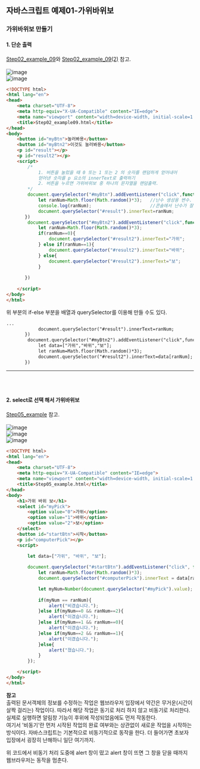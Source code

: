 ## 자바스크립트 예제01-가위바위보

### 가위바위보 만들기

#### 1. 단순 출력
[Step02_example_09](https://github.com/Sayh0/log_JAVASCRIPT/blob/main/Step02_example09.html)와 
[Step02_example_09(2)](https://github.com/Sayh0/log_JAVASCRIPT/blob/main/Step02_example09(2).html) 참고.<br><br>
![image](https://user-images.githubusercontent.com/96712990/178399518-098745ec-a94a-45c9-83c7-2659d8077670.png) <br>
![image](https://user-images.githubusercontent.com/96712990/178399560-ee0ca47b-aab4-44e1-ad8d-dc832d532686.png) <br>


```html
<!DOCTYPE html>
<html lang="en">
<head>
    <meta charset="UTF-8">
    <meta http-equiv="X-UA-Compatible" content="IE=edge">
    <meta name="viewport" content="width=device-width, initial-scale=1.0">
    <title>Step02_example09.html</title>
</head>
<body>
    <button id="myBtn">눌러봐용</button>
    <button id="myBtn2">이것도 눌러봐용</button>
    <p id="result"></p>
    <p id="result2"></p>
    <script>
        /*
            1. 버튼을 눌렀을 때 0 또는 1 또는 2 의 숫자를 랜덤하게 얻어내어
            얻어낸 숫자를 p 요소의 innerText로 출력하기
            2. 버튼을 누르면 가위바위보 중 하나의 문자열을 랜덤출력.
        */
        document.querySelector("#myBtn").addEventListener("click",function(){
            let ranNum=Math.floor(Math.random()*3);   //난수 생성용 변수.
            console.log(ranNum);                      //콘솔에서 난수가 잘 생성되었는지 확인용 로그.
            document.querySelector("#result").innerText=ranNum;
       })
        document.querySelector("#myBtn2").addEventListener("click",function(){
            let ranNum=Math.floor(Math.random()*3);
            if(ranNum==0){
                document.querySelector("#result2").innerText="가위";
            } else if(ranNum==1){
                document.querySelector("#result2").innerText="바위";
            } else{
                document.querySelector("#result2").innerText="보";
            }
            
       })
       
    </script>
</body>
</html>
```
위 부분의 if-else 부분을 배열과 querySelector를 이용해 만들 수도 있다.
```html
...
            document.querySelector("#result").innerText=ranNum;
       })
        document.querySelector("#myBtn2").addEventListener("click",function(){
            let data=["가위","바위","보"];
            let ranNum=Math.floor(Math.random()*3);
            document.querySelector("#result2").innerText=data[ranNum];
       })
```

---

<br>
<br>

#### 2. select로 선택 해서 가위바위보

[Step05_example](https://github.com/Sayh0/log_JAVASCRIPT/blob/main/Step05_example_Step02example11%EC%9D%98%20basic.html) 참고. <br><br>
![image](https://user-images.githubusercontent.com/96712990/178401054-cb075d86-0880-44b8-ad93-71761deec46f.png) <br>
![image](https://user-images.githubusercontent.com/96712990/178401120-e84c7b62-acc6-4fbc-a023-f1299914bc8d.png) <br>
![image](https://user-images.githubusercontent.com/96712990/178401156-8654b9ae-ce76-49e6-a38e-5023bd7cee80.png)


```html
<!DOCTYPE html>
<html lang="en">
<head>
    <meta charset="UTF-8">
    <meta http-equiv="X-UA-Compatible" content="IE=edge">
    <meta name="viewport" content="width=device-width, initial-scale=1.0">
    <title>Step05_example.html</title>
</head>
<body>
    <h1>가위 바위 보</h1>
    <select id="myPick">
        <option value="0">가위</option>
        <option value="1">바위</option>
        <option value="2">보</option>
    </select>
    <button id="startBtn">시작</button>
    <p id="computerPick"></p>
    <script>
        
        let data=["가위", "바위", "보"];

        document.querySelector("#startBtn").addEventListener("click", function(){
            let ranNum=Math.floor(Math.random()*3);                               // 0, 1, 2 중 랜덤한 난수 얻기.
            document.querySelector("#computerPick").innerText = data[ranNum];     //난수를 data[]의 번호로 활용, com 의 패 출력.

            let myNum=Number(document.querySelector("#myPick").value);            //myNum 변수(Number형 지정)로 내 패를 저장.
      
            if(myNum == ranNum){
                alert("비겼습니다.");
            }else if(myNum==0 && ranNum==2){
                alert("이겼습니다.");
            }else if(myNum==1 && ranNum==0){
                alert("이겼습니다.");
            }else if(myNum==2 && ranNum==1){
                alert("이겼습니다.");
            }else{
                alert("졌습니다.");
            }
        });

    </script>
</body>
</html>
```
**참고** <br>
출력된 문서객체의 정보를 수정하는 작업은 웹브라우저 입장에서 약간은 무거운(시간이 살짝 걸리는) 작업이다. 
따라서 해당 작업은 동기로 처리 하지 않고 비동기로 처리한다. 
실제로 실행하면 알림창 기능이 후위에 작성되었음에도 먼저 작동한다. <br>
여기서 '비동기'란 먼저 시작된 작업의 완료 여부와는 상관없이 새로운 작업을 시작하는 방식이다. 자바스크립트는 기본적으로 비동기적으로 동작을 한다. 더 들어가면 초보자 입장에서 굉장히 난해하니 일단 여기까지.
            
위 코드에서 비동기 처리 도중에 alert 창이 떴고 alert 창이 뜨면 그 창을 닫을 때까지 웹브라우저는 동작을 멈춘다.
